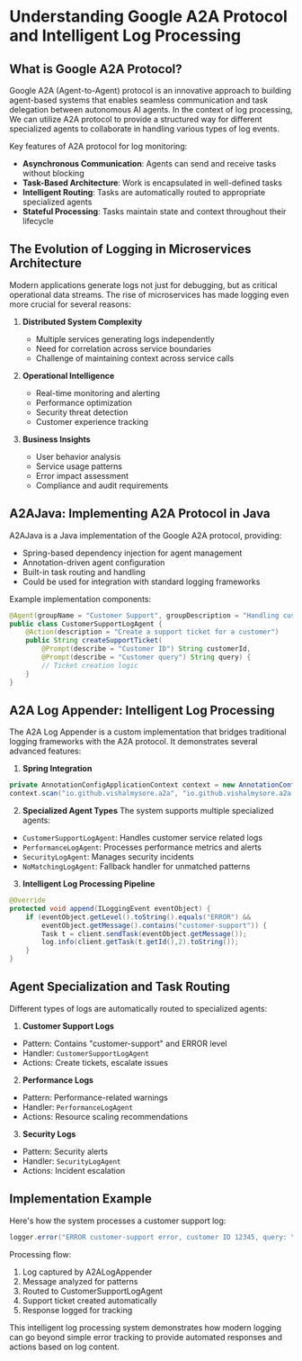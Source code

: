 # Understanding Google A2A Protocol and Intelligent Log Processing

## What is Google A2A Protocol?

Google A2A (Agent-to-Agent) protocol is an innovative approach to building agent-based systems that enables seamless communication and task delegation between autonomous AI agents. In the context of log processing, We can utilize A2A protocol to provide a structured way for different specialized agents to collaborate in handling various types of log events.

Key features of A2A protocol for log monitoring:
- **Asynchronous Communication**: Agents can send and receive tasks without blocking
- **Task-Based Architecture**: Work is encapsulated in well-defined tasks
- **Intelligent Routing**: Tasks are automatically routed to appropriate specialized agents
- **Stateful Processing**: Tasks maintain state and context throughout their lifecycle

## The Evolution of Logging in Microservices Architecture

Modern applications generate logs not just for debugging, but as critical operational data streams. The rise of microservices has made logging even more crucial for several reasons:

1. **Distributed System Complexity**
   - Multiple services generating logs independently
   - Need for correlation across service boundaries
   - Challenge of maintaining context across service calls

2. **Operational Intelligence**
   - Real-time monitoring and alerting
   - Performance optimization
   - Security threat detection
   - Customer experience tracking

3. **Business Insights**
   - User behavior analysis
   - Service usage patterns
   - Error impact assessment
   - Compliance and audit requirements

## A2AJava: Implementing A2A Protocol in Java

A2AJava is a Java implementation of the Google A2A protocol, providing:
- Spring-based dependency injection for agent management
- Annotation-driven agent configuration
- Built-in task routing and handling
- Could be used for integration with standard logging frameworks

Example implementation components:
```java
@Agent(groupName = "Customer Support", groupDescription = "Handling customer queries")
public class CustomerSupportLogAgent {
    @Action(description = "Create a support ticket for a customer")
    public String createSupportTicket(
        @Prompt(describe = "Customer ID") String customerId,
        @Prompt(describe = "Customer query") String query) {
        // Ticket creation logic
    }
}
```

## A2A Log Appender: Intelligent Log Processing

The A2A Log Appender is a custom implementation that bridges traditional logging frameworks with the A2A protocol. It demonstrates several advanced features:

1. **Spring Integration**
```java
private AnnotationConfigApplicationContext context = new AnnotationConfigApplicationContext();
context.scan("io.github.vishalmysore.a2a", "io.github.vishalmysore.a2a.server");
```

2. **Specialized Agent Types**
The system supports multiple specialized agents:
- `CustomerSupportLogAgent`: Handles customer service related logs
- `PerformanceLogAgent`: Processes performance metrics and alerts
- `SecurityLogAgent`: Manages security incidents
- `NoMatchingLogAgent`: Fallback handler for unmatched patterns

3. **Intelligent Log Processing Pipeline**
```java
@Override
protected void append(ILoggingEvent eventObject) {
    if (eventObject.getLevel().toString().equals("ERROR") && 
        eventObject.getMessage().contains("customer-support")) {
        Task t = client.sendTask(eventObject.getMessage());
        log.info(client.getTask(t.getId(),2).toString());
    }
}
```

## Agent Specialization and Task Routing

Different types of logs are automatically routed to specialized agents:

1. **Customer Support Logs**
- Pattern: Contains "customer-support" and ERROR level
- Handler: `CustomerSupportLogAgent`
- Actions: Create tickets, escalate issues

2. **Performance Logs**
- Pattern: Performance-related warnings
- Handler: `PerformanceLogAgent`
- Actions: Resource scaling recommendations

3. **Security Logs**
- Pattern: Security alerts
- Handler: `SecurityLogAgent`
- Actions: Incident escalation

## Implementation Example

Here's how the system processes a customer support log:

```java
logger.error("ERROR customer-support error, customer ID 12345, query: \"What is the status of my order?\"");
```

Processing flow:
1. Log captured by A2ALogAppender
2. Message analyzed for patterns
3. Routed to CustomerSupportLogAgent
4. Support ticket created automatically
5. Response logged for tracking

This intelligent log processing system demonstrates how modern logging can go beyond simple error tracking to provide automated responses and actions based on log content.
